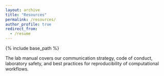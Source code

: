 ```yaml
---
layout: archive
title: "Resources"
permalink: /resources/
author_profile: true
redirect_from:
  - /resume
---
```


{% include base_path %}

The lab manual covers our communication strategy, code of conduct, laboratory safety, and best practices for reproducibility of computational workflows.

<!-- <iframe src="/files/CV/JA_Grembi_CV.pdf" width="100%" height="500" frameborder="no" border="0" marginwidth="0" marginheight="0"></iframe> --->
